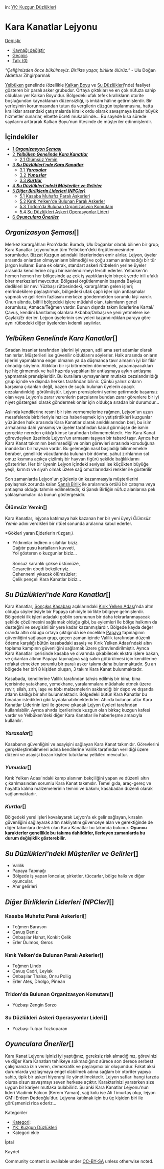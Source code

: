      

[](/tr/wiki/Kara_Kanatlar_Lejyonu?veaction=edit)

in: [YK: Kuzgun
Düzlükleri](/tr/wiki/Kategori:YK:_Kuzgun_D%C3%BCzl%C3%BCkleri)

# Kara Kanatlar Lejyonu

[](#articleComments)

[Değiştir](/tr/wiki/Kara_Kanatlar_Lejyonu?veaction=edit)

-   [Kaynağı değiştir](/tr/wiki/Kara_Kanatlar_Lejyonu?action=edit)
-   [Geçmiş](/tr/wiki/Kara_Kanatlar_Lejyonu?action=history)
-   [Talk
    (0)](/tr/wiki/Tart%C4%B1%C5%9Fma:Kara_Kanatlar_Lejyonu?action=edit&redlink=1)

*\"Çeliğimizden önce bükülmeyiz. Birlikte yaşar, birlikte ölürüz.\"* -
Ulu Doğan Aldethar Zihgirparmak

[Yelbüken](/tr/wiki/Yelb%C3%BCken) genelinde (özellikle [Kalkan
Boyu](/tr/wiki/Kalkan_Boyu) ve [Su
Düzlükleri](/tr/wiki/Su_D%C3%BCzl%C3%BCkleri)'nde) faaliyet gösteren bir
paralı asker grubudur. Ortaya çıktıkları ve en çok nüfuza sahip
oldukları yer Kalkan Boyu\'dur. Bölgedeki ufak tefek krallıkların
otorite boşluğundan kaynaklanan düzensizliği, iş imkânı hâline
getirmişlerdir. Bir yerleşimin korunmasından tutun da vergilerin düzgün
toplanmasına, hatta krallıklar arasındaki çatışmalarda kiralık ordu
olarak savaşmaya kadar büyük hizmetler sunarlar, elbette ücreti
mukabilinde\... Bu sayede kısa sürede sayılarını arttırarak Kalkan
Boyu\'nun ötesinde de müşteriler edinmişlerdir.

<figure>

<figcaption><a
href="/tr/wiki/Dosya:Kara_Kanatlar_Lejyonu_Armas%C4%B1.png"></a></figcaption>
</figure>

## İçindekiler

-   [1 ***Organizasyon Şeması***](#Organizasyon_Şeması)
-   [2 ***Yelbüken Genelinde Kara
    Kanatlar***](#Yelbüken_Genelinde_Kara_Kanatlar)
    -   [2.1 Ölümsüz Yemin](#Ölümsüz_Yemin)
-   [3 ***Su Düzlükleri\'nde Kara
    Kanatlar***](#Su_Düzlükleri'nde_Kara_Kanatlar)
    -   [3.1 ***Yarasalar***](#Yarasalar)
    -   [3.2 ***Yunuslar***](#Yunuslar)
    -   [3.3 ***Kurtlar***](#Kurtlar)
-   [4 ***Su Düzlükleri\'ndeki Müşteriler ve
    Gelirler***](#Su_Düzlükleri'ndeki_Müşteriler_ve_Gelirler)
-   [5 ***Diğer Birliklerin Liderleri
    (NPCler)***](#Diğer_Birliklerin_Liderleri_(NPCler))
    -   [5.1 Kasaba Muhafız Paralı
        Askerleri](#Kasaba_Muhafız_Paralı_Askerleri)
    -   [5.2 Kırık Yelken\'de Bulunan Paralı
        Askerler](#Kırık_Yelken'de_Bulunan_Paralı_Askerler)
    -   [5.3 Tridon\'da Bulunan Organizasyon
        Komutanı](#Tridon'da_Bulunan_Organizasyon_Komutanı)
    -   [5.4 Su Düzlükleri Askeri Operasyonlar
        Lideri](#Su_Düzlükleri_Askeri_Operasyonlar_Lideri)
-   [6 ***Oyunculara Öneriler***](#Oyunculara_Öneriler)

## ***Organizasyon Şeması***\[[](/tr/wiki/Kara_Kanatlar_Lejyonu?veaction=edit&section=1)\]

Merkez karargâhları Pron\'dadır. Burada, Ulu Doğanlar olarak bilinen bir
grup; Kara Kanatlar Lejyonu\'nun tüm Yelbüken\'deki örgütlenmesinden
sorumludur. Bizzat Kuzgun adındaki liderlerinden emir alırlar. Lejyon,
üyeler arasında onlardan olmayanların bilmediği ve çoğu zaman anlamadığı
bir tür jargon kullanır. Buna ek olarak, standart askeri rütbelerin
yerine üyeler arasında kendilerine özgü bir isimlendirmeyi tercih
ederler. Yelbüken\'in hemen hemen her bölgesinde az çok iş yaptıkları
için birçok yerde irili ufaklı birer merkezleri mevcuttur. Bölgesel
örgütlenmenin başında Baykuş dedikleri bir nevi Yüzbaşı rütbesindeki,
karargâhtan gelen işleri; emrindekilere paylaştırmak, bölgedeki ufak
çaplı işler için antlaşmalar yapmak ve gelirlerin fazlasını merkeze
göndermekten sorumlu kişi vardır. Onun altında, bilfiil bölgedeki işlere
müdahil olan, takımların genel sorumlusu; Atmaca/Teğmen vardır. Bunun
dışında takım liderlerine Kartal/Çavuş, kendini kanıtlamış olanlara
Akbaba/Onbaşı ve yeni yetmelere ise Çaylak/Er derler. Lejyon üyelerinin
seviyeleri kazandırdıkları paraya göre aynı rütbedeki diğer üyelerden
kıdemli sayılırlar.

## ***Yelbüken Genelinde Kara Kanatlar***\[[](/tr/wiki/Kara_Kanatlar_Lejyonu?veaction=edit&section=2)\]

Sıradan insanlar tarafından işlerini iyi yapan, adil ama sert adamlar
olarak tanınırlar. Müşterileri ise güvenilir olduklarını söylerler. Halk
arasında onların işlerini yapmalarına engel olmanın ya da düşmanca tavır
almanın iyi bir fikir olmadığı söylenir. Aldıkları bir işi bitirmeden
dönmemek, yapamayacakları işe hiç girmemek ve hali hazırda yaptıkları
bir antlaşmaya aykırı antlaşma yapmamak prensipleridir. Bu kurallara
uymayanların mutlaka cezalandırıldığı grup içinde ve dışında herkes
tarafından bilinir. Çünkü yalnız onların karşısına çıkanları değil,
bazen de suçlu bulunan üyelerin apaçık cezalandırıldığı görülmüştür.
Lejyon prensiplerini yerine getirmede başarısız olan veya Lejyon\'a
zarar verenlerin parçalarını bundan zarar görenlere bir iyi niyet
göstergesi olarak göndermek onlar için oldukça sıradan bir durumdur\...

Aslında kendilerine resmi bir isim vermemelerine rağmen, Lejyon\'un uzun
mesafelerde birbirleriyle hızlıca haberleşmek için yetiştirdikleri
kuzgunlar yüzünden halk arasında Kara Kanatlar olarak anıldıklarından
beri, bu isim armalarına dahi yansımış ve üyeler tarafından kabul
görmüşse de ismin gerçekte nereden çıktığı kimse tarafından
bilinmemektedir. Her Kara Kanat görevdeyken üzerinde Lejyon\'un armasını
taşıyan bir tabard taşır. Ayrıca her Kara Kanat takımının benimsediği ve
onları görevleri sırasında koruduğuna inandıkları bir hayvan vardır. Bu
geleneğin nasıl başladığı bilinmemekle beraber, genellikle vücutlarında
bulunan bir dövme, yahut zırhlarının sol omuz kısmına açıkça çizilmiş
bir hayvan figürü şekilde bağlılıklarını gösterirler. Her bir üyenin
Lejyon içindeki seviyesi ise küçükten büyüğe yeşil, kırmızı ve siyah
olmak üzere sağ omuzlarındaki renkler ile gösterilir

Son zamanlarda Lejyon\'un güçlenip ün kazanmasıyla müşterilerini
paylaşmak zorunda kalan [Şanslı
Birlik](/tr/wiki/%C5%9Eansl%C4%B1_Birlik) ile aralarında örtülü bir
çatışma veya antlaşma olduğu tahmin edilmektedir, ki Şanslı Birliğin
nüfuz alanlarına pek yaklaşmamaları da bunun göstergesidir.

### Ölümsüz Yemin\[[](/tr/wiki/Kara_Kanatlar_Lejyonu?veaction=edit&section=3)\]

Kara Kanatlar, lejyona katılmaya hak kazanan her bir yeni üyeyi *Ölümsüz
Yemin* adını verdikleri bir ritüel sonunda aralarına kabul ederler.

*Gökleri yaran Ejderlerin rüzgarı,\
* Yıldırımlar indiren o silahlar biziz.\
Dağıtır pusu kartalların kuvveti,\
Yol gösteren o kuzgunlar biziz\...\
\
Sonsuz karanlık çökse üstümüze,\
Cesaretin ebedi bekçileriyiz.\
Cehennemi yıkacak ölümsüzler;\
Çelik pençeli Kara Kanatlar biziz\...

## ***Su Düzlükleri\'nde Kara Kanatlar***\[[](/tr/wiki/Kara_Kanatlar_Lejyonu?veaction=edit&section=4)\]

Kara Kanatlar, [Sonçıkış
Kasabası](/tr/wiki/Son%C3%A7%C4%B1k%C4%B1%C5%9F_Kasabas%C4%B1)
açıklarındaki [Kırık Yelken
Adası](/tr/wiki/K%C4%B1r%C4%B1k_Yelken_Adas%C4%B1)\'nda altın olduğu
söylentisiyle bir Papaya rahibiyle birlikte bölgeye gelmişlerdir.
Bölgedeki ilk işleri adadaki goblin sorununun bir daha tekrarlanmayacak
şekilde çözülmesini sağlamak olduğu gibi, bu eylemleri lle bölge
halkının da desteğini ve sevgisini bir yere kadar kazanmışlardır.
Bölgede kayda değer oranda altın olduğu ortaya çıktığında ise öncelikle
[Papaya](/tr/wiki/Papaya) tapınağının güvenliğini sağlayan grup, geçen
zaman içinde Valilik tarafından düzenli ödeme karşılığı bütün kasabadaki
asayiş ve Kırık Yelken Adası\'ndaki altın toplama kampının güvenliğini
sağlamak üzere görevlendirilmiştir. Ayrıca Kara Kanatlar içerisinde
kasaba ve civarında çıkabilecek ekstra işlere bakan, ve çıkarılan
altının Papaya tapınağına sağ salim götürülmesi için kendilerine refakat
etmekten sorumlu bir paralı asker takımı daha bulunmaktadır. Şu an
bölgede her biri 8 kişiden oluşan, 3 takım Kara Kanat bulunmaktadır.

Kasabada, kendilerine Valilik tarafından tahsis edilmiş bir bina; bina
içerisinde yatakhane, yemekhane, yaralanmalara müdahale etmek üzere
revir; silah, zırh, iaşe ve tıbbı malzemelerin saklandığı bir depo ve
dışarıda atların kaldığı bir ahır bulunmaktadır. Bölgedeki bütün Kara
Kanatlar bu binadan istedikleri gibi faydalanabilmektedirler. Ahırda
bulunan atlar Kara Kanatlar Liderinin izni ile göreve çıkacak Lejyon
üyeleri tarafından kullanılabilir. Ayrıca ahırda içerilerinde kuzgun
olan birkaç kuzgun kafesi vardır ve Yelbüken\'deki diğer Kara Kanatlar
ile haberleşme amacıyla kullanılır.

### ***Yarasalar***\[[](/tr/wiki/Kara_Kanatlar_Lejyonu?veaction=edit&section=5)\]

Kasabanın güvenliğini ve asayişini sağlayan Kara Kanat takımıdır.
Görevlerini gerçekleştirebilmeleri adına kendilerine Valilik tarafından
verildiği üzere düzeni ve asayişi bozan kişileri tutuklama yetkileri
mevcuttur.

### ***Yunuslar***\[[](/tr/wiki/Kara_Kanatlar_Lejyonu?veaction=edit&section=6)\]

Kırık Yelken Adası\'ndaki kamp alanının bekçiliğini yapan ve düzenli
altın çıkarılmasından sorumlu Kara Kanat takımıdır. Temel gıda,
araç-gereç ve hayatta kalma malzemelerinin temini ve bakımı, kasabadan
düzenli olarak sağlanmaktadır.

### ***Kurtlar***\[[](/tr/wiki/Kara_Kanatlar_Lejyonu?veaction=edit&section=7)\]

Bölgedeki yerel işleri kovalayarak Lejyon\'a ek gelir sağlayan, kırsalın
güvenliğini sağlayarak altın nakliyatını güvenceye alan ve gerektiğinde
de diğer takımlara destek olan Kara Kanatlar bu takımda bulunur.
**Oyuncu karakterler genellikle bu takıma dahildirler, ilerleyen
zamanlarda bu durum değişiklik gösterebilir.**

## ***Su Düzlükleri\'ndeki Müşteriler ve Gelirler***\[[](/tr/wiki/Kara_Kanatlar_Lejyonu?veaction=edit&section=8)\]

-   Valilik
-   Papaya Tapınağı
-   Bölgede iş yapan loncalar, şirketler, tüccarlar, bölge halkı ve
    diğer oyuncular.
-   Ahır gelirleri

## ***Diğer Birliklerin Liderleri (NPCler)***\[[](/tr/wiki/Kara_Kanatlar_Lejyonu?veaction=edit&section=9)\]

### Kasaba Muhafız Paralı Askerleri\[[](/tr/wiki/Kara_Kanatlar_Lejyonu?veaction=edit&section=10)\]

-   Teğmen Barason
-   Çavuş Deniz
-   Onbaşılar Hahat, Konkit Çelik
-   Erler Dulmos, Geros

### Kırık Yelken\'de Bulunan Paralı Askerler\[[](/tr/wiki/Kara_Kanatlar_Lejyonu?veaction=edit&section=11)\]

-   Teğmen Lindo
-   Çavuş Cadri, Leylak
-   Onbaşılar Thalso, Onru Pollig
-   Erler Ateş, Dholgo, Pinean

### Tridon\'da Bulunan Organizasyon Komutanı\[[](/tr/wiki/Kara_Kanatlar_Lejyonu?veaction=edit&section=12)\]

-   Yüzbaşı Zengin Sorzo

### Su Düzlükleri Askeri Operasyonlar Lideri\[[](/tr/wiki/Kara_Kanatlar_Lejyonu?veaction=edit&section=13)\]

-   Yüzbaşı Tulpar Tozkoparan

## ***Oyunculara Öneriler***\[[](/tr/wiki/Kara_Kanatlar_Lejyonu?veaction=edit&section=14)\]

Kara Kanat Lejyonu işinizi iyi yaptığınız, gereksiz risk almadığınız,
görevinizi ve diğer Kara Kanatları tehlikeye sokmadığınız sürece son
derece serbest çalışmanıza izin veren, demokratik ve paylaşımcı bir
oluşumdur. Fakat aksi durumlarda yozlaşmaya engel olabilmek adına sağlam
bir otoriter yapıya sahip, tipik bir askeri hiyerarşi ile
yönetilmektedir. Lejyon safları hangi tarzda olursa olsun savaşmayı
seven herkese açıktır. Karakterinizi yaratırken size uygun bir kariyer
mutlaka bulabiliriz. Şu anki Kara Kanatlar Lejyonu\'nun lideri Vladimir
Falcon (Kerem Yaman), sağ kolu ise Ali Timurtaş olup, lejyon GM\'i Erdem
Dedeoğlu\'dur. Lejyona katılmak için bu üç kişiden biri ile görüşmenizi
rica ederiz\...

Kategoriler

-   [Kategori](/tr/wiki/%C3%96zel:Kategoriler):
-   [YK: Kuzgun
    Düzlükleri](/tr/wiki/Kategori:YK:_Kuzgun_D%C3%BCzl%C3%BCkleri)
-   Kategori ekle

İptal

Kaydet

Community content is available under
[CC-BY-SA](https://www.fandom.com/licensing) unless otherwise noted.


